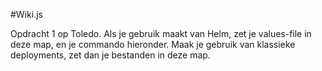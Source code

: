 #Wiki.js

Opdracht 1 op Toledo. Als je gebruik maakt van Helm, zet je values-file in deze map, en je commando hieronder. Maak je gebruik van klassieke deployments, zet dan je bestanden in deze map.
